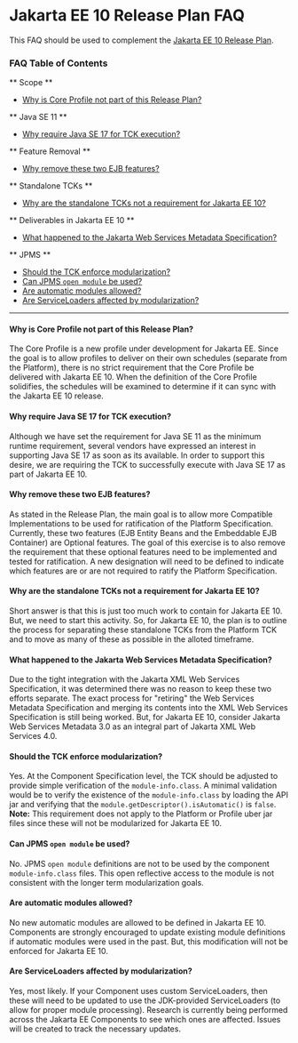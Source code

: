 
# Jakarta EE 10 Release Plan FAQ

This FAQ should be used to complement the [Jakarta EE 10 Release Plan](https://eclipse-ee4j.github.io/jakartaee-platform/jakartaee10/JakartaEE10ReleasePlan).

### FAQ Table of Contents

** Scope **
- [Why is Core Profile not part of this Release Plan?](#why-is-core-profile-not-part-of-this-release-plan)

** Java SE 11 **
- [Why require Java SE 17 for TCK execution?](why-require-java-se-17-for-tck-execution)

** Feature Removal **
- [Why remove these two EJB features?](why-remove-these-two-ejb-features)

** Standalone TCKs **
- [Why are the standalone TCKs not a requirement for Jakarta EE 10?](why-are-the-standalone-tcks-not-a-requirement-for-jakarta-ee-10)

** Deliverables in Jakarta EE 10 **
- [What happened to the Jakarta Web Services Metadata Specification?](what-happened-to-the-jakarta-web-services-metadata-specification)

** JPMS **
- [Should the TCK enforce modularization?](#should-the-tck-enforce-modularization)
- [Can JPMS `open module` be used?](#can-jpms-open-module-be-used)
- [Are automatic modules allowed?](#are-automatic-modules-allowed)
- [Are ServiceLoaders affected by modularization?](#are-serviceloaders-affected-by-modularization)

----------
#### Why is Core Profile not part of this Release Plan?

The Core Profile is a new profile under development for Jakarta EE.
Since the goal is to allow profiles to deliver on their own schedules (separate from the Platform), there is no strict requirement that the Core Profile be delivered with Jakarta EE 10.
When the definition of the Core Profile solidifies, the schedules will be examined to determine if it can sync with the Jakarta EE 10 release. 

#### Why require Java SE 17 for TCK execution?

Although we have set the requirement for Java SE 11 as the minimum runtime requirement, several vendors have expressed an interest in supporting Java SE 17 as soon as its available.
In order to support this desire, we are requiring the TCK to successfully execute with Java SE 17 as part of Jakarta EE 10.

#### Why remove these two EJB features?

As stated in the Release Plan, the main goal is to allow more Compatible Implementations to be used for ratification of the Platform Specification.
Currently, these two features (EJB Entity Beans and the Embeddable EJB Container) are Optional features.
The goal of this exercise is to also remove the requirement that these optional features need to be implemented and tested for ratification.
A new designation will need to be defined to indicate which features are or are not required to ratify the Platform Specification.

#### Why are the standalone TCKs not a requirement for Jakarta EE 10?

Short answer is that this is just too much work to contain for Jakarta EE 10.
But, we need to start this activity.
So, for Jakarta EE 10, the plan is to outline the process for separating these standalone TCKs from the Platform TCK and to move as many of these as possible in the alloted timeframe.

#### What happened to the Jakarta Web Services Metadata Specification?

Due to the tight integration with the Jakarta XML Web Services Specification, it was determined there was no reason to keep these two efforts separate.
The exact process for "retiring" the Web Services Metadata Specification and merging its contents into the XML Web Services Specification is still being worked.
But, for Jakarta EE 10, consider Jakarta Web Services Metadata 3.0 as an integral part of Jakarta XML Web Services 4.0.

#### Should the TCK enforce modularization?

Yes.
At the Component Specification level, the TCK should be adjusted to provide simple verification of the `module-info.class`.
A minimal validation would be to verify the existence of the `module-info.class` by loading the API jar and verifying that the `module.getDescriptor().isAutomatic()` is `false`.  
**Note:** This requirement does not apply to the Platform or Profile uber jar files since these will not be modularized for Jakarta EE 10.

#### Can JPMS `open module` be used?

No.
JPMS `open module` definitions are not to be used by the component `module-info.class` files.
This open reflective access to the module is not consistent with the longer term modularization goals.

#### Are automatic modules allowed?

No new automatic modules are allowed to be defined in Jakarta EE 10.
Components are strongly encouraged to update existing module definitions if automatic modules were used in the past. 
But, this modification will not be enforced for Jakarta EE 10.

#### Are ServiceLoaders affected by modularization?

Yes, most likely.
If your Component uses custom ServiceLoaders, then these will need to be updated to use the JDK-provided ServiceLoaders (to allow for proper module processing).
Research is currently being performed across the Jakarta EE Components to see which ones are affected.
Issues will be created to track the necessary updates.
